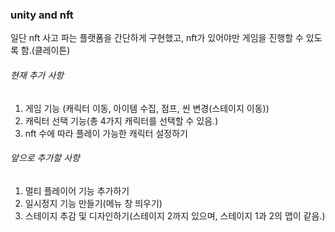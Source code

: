 ### unity and nft 
일단 nft 사고 파는 플랫폼을 간단하게 구현했고, nft가 있어야만 게임을 진행할 수 있도록 함.(클레이튼)

###### 현재 추가 사항
1. 게임 기능 (캐릭터 이동, 아이템 수집, 점프, 씬 변경(스테이지 이동))
2. 캐릭터 선택 기능(총 4가지 캐릭터를 선택할 수 있음.)
3. nft 수에 따라 플레이 가능한 캐릭터 설정하기

###### 앞으로 추가할 사항
1. 멀티 플레이어 기능 추가하기
2. 일시정지 기능 만들기(메뉴 창 띄우기)
3. 스테이지 추감 및 디자인하기(스테이지 2까지 있으며, 스테이지 1과 2의 맵이 같음.)
